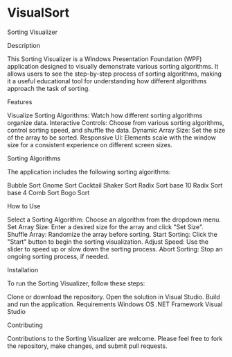 # VisualSort

Sorting Visualizer

Description

This Sorting Visualizer is a Windows Presentation Foundation (WPF) application designed to visually demonstrate various sorting algorithms. It allows users to see the step-by-step process of sorting algorithms, making it a useful educational tool for understanding how different algorithms approach the task of sorting.

Features

Visualize Sorting Algorithms: Watch how different sorting algorithms organize data.
Interactive Controls: Choose from various sorting algorithms, control sorting speed, and shuffle the data.
Dynamic Array Size: Set the size of the array to be sorted.
Responsive UI: Elements scale with the window size for a consistent experience on different screen sizes.

Sorting Algorithms

The application includes the following sorting algorithms:

Bubble Sort
Gnome Sort
Cocktail Shaker Sort
Radix Sort base 10
Radix Sort base 4
Comb Sort
Bogo Sort

How to Use

Select a Sorting Algorithm: Choose an algorithm from the dropdown menu.
Set Array Size: Enter a desired size for the array and click "Set Size".
Shuffle Array: Randomize the array before sorting.
Start Sorting: Click the "Start" button to begin the sorting visualization.
Adjust Speed: Use the slider to speed up or slow down the sorting process.
Abort Sorting: Stop an ongoing sorting process, if needed.

Installation

To run the Sorting Visualizer, follow these steps:

Clone or download the repository.
Open the solution in Visual Studio.
Build and run the application.
Requirements
Windows OS
.NET Framework
Visual Studio

Contributing

Contributions to the Sorting Visualizer are welcome. Please feel free to fork the repository, make changes, and submit pull requests.
